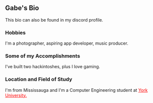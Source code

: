 ## Gabe's Bio
This bio can also be found in my discord profile.

### Hobbies
I'm a photographer, aspiring app developer, music producer. 

### Some of my Accomplishments
I've built two hackintoshes, plus I love gaming. 

### Location and Field of Study
I'm from Mississauga and I'm a Computer Engineering student at [<span style="color:red"><u>York University.</u></span>](http://yorku.ca)